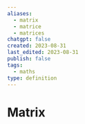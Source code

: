 ```yaml
---
aliases:
  - matrix
  - matrice
  - matrices
chatgpt: false
created: 2023-08-31
last_edited: 2023-08-31
publish: false
tags:
  - maths
type: definition
---
```

# Matrix
